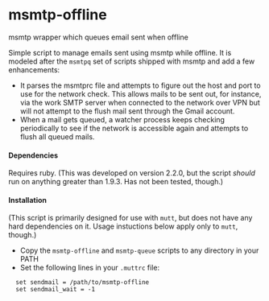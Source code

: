 # msmtp-offline
msmtp wrapper which queues email sent when offline

Simple script to manage emails sent using msmtp while offline.  It is modeled after the `msmtpq` set of scripts shipped with msmtp and add a few enhancements:
* It parses the msmtprc file and attempts to figure out the host and port to use for the network check.  This allows mails to be sent out, for instance, via the work SMTP server when connected to the network over VPN but will not attempt to the flush mail sent through the Gmail account.
* When a mail gets queued, a watcher process keeps checking periodically to see if the network is accessible again and attempts to flush all queued mails.

#### Dependencies

Requires ruby.  (This was developed on version 2.2.0, but the script *should* run on anything greater than 1.9.3.  Has not been tested, though.)

#### Installation

(This script is primarily designed for use with `mutt`, but does not have any hard dependencies on it.  Usage instuctions below apply only to `mutt`, though.)

* Copy the `msmtp-offline` and `msmtp-queue` scripts to any directory in your PATH
* Set the following lines in your `.muttrc` file:
```
  set sendmail = /path/to/msmtp-offline
  set sendmail_wait = -1
```
